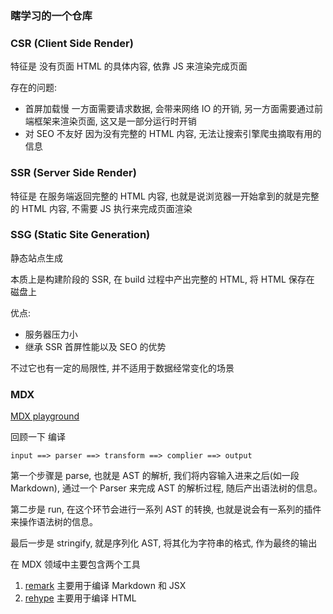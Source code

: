 ### 瞎学习的一个仓库

### CSR (Client Side Render)

特征是 没有页面 HTML 的具体内容, 依靠 JS 来渲染完成页面

存在的问题:

- 首屏加载慢 一方面需要请求数据, 会带来网络 IO 的开销, 另一方面需要通过前端框架来渲染页面, 这又是一部分运行时开销
- 对 SEO 不友好 因为没有完整的 HTML 内容, 无法让搜索引擎爬虫摘取有用的信息

### SSR (Server Side Render)

特征是 在服务端返回完整的 HTML 内容, 也就是说浏览器一开始拿到的就是完整的 HTML 内容, 不需要 JS 执行来完成页面渲染

### SSG (Static Site Generation)

静态站点生成

本质上是构建阶段的 SSR, 在 build 过程中产出完整的 HTML, 将 HTML 保存在 磁盘上

优点:

- 服务器压力小
- 继承 SSR 首屏性能以及 SEO 的优势

不过它也有一定的局限性, 并不适用于数据经常变化的场景

### MDX

[MDX playground](https://mdxjs.com/playground/)

回顾一下 编译

`input ==> parser ==> transform ==> complier ==> output`

第一个步骤是 parse, 也就是 AST 的解析, 我们将内容输入进来之后(如一段 Markdown), 通过一个 Parser 来完成 AST 的解析过程, 随后产出语法树的信息。

第二步是 run, 在这个环节会进行一系列 AST 的转换, 也就是说会有一系列的插件来操作语法树的信息。

最后一步是 stringify, 就是序列化 AST, 将其化为字符串的格式, 作为最终的输出

在 MDX 领域中主要包含两个工具

1. [remark](https://github.com/gnab/remark) 主要用于编译 Markdown 和 JSX
2. [rehype](https://github.com/rehypejs/rehype) 主要用于编译 HTML
